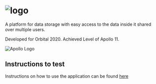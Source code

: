 # ![logo](https://user-images.githubusercontent.com/60221657/91441325-9a579b00-e8a2-11ea-9ec8-0c26b96f5685.png)
A platform for data storage with easy access to the data inside it shared over multiple users. 

Developed for Orbital 2020. Achieved Level of Apollo 11.

![Apollo Logo](https://user-images.githubusercontent.com/60221657/91440807-beff4300-e8a1-11ea-99c3-3395946e8a87.png)


## Instructions to test

Instructions on how to use the application can be found [here](https://docs.google.com/document/d/1mBBHa2g7cHS8ay8dLb8zwjHomD8i5_w6DOaoLwYQqVs/edit?usp=sharing)